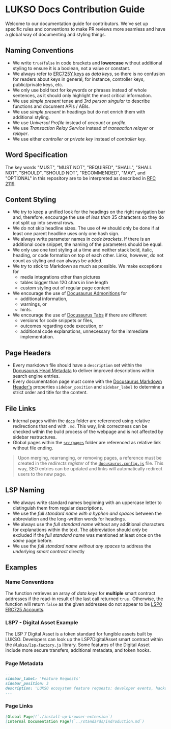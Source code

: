 # LUKSO Docs Contribution Guide

Welcome to our documentation guide for contributors. We've set up specific rules and conventions to make PR reviews more seamless and have a global way of documenting and styling things.

## Naming Conventions

- We write `true`/`false` in code brackets and **lowercase** without additional styling to ensure it is a boolean, not a value or constant.
- We always refer to [ERC725Y keys]() as _data keys_, so there is no confusion for readers about keys in general, for instance, controller keys, public/private keys, etc.
- We only use bold text for keywords or phrases instead of whole sentences, as it should only highlight the most critical information.
- We use _simple present_ tense and _3rd person singular_ to describe functions and document APIs / ABIs.
- We use _simple present_ in headings but do not enrich them with additional styling.
- We use _Universal Profile_ instead of _account_ or _profile_.
- We use _Transaction Relay Service_ instead of _transaction relayer_ or _relayer_.
- We use either _controller_ or _private key_ instead of _controller key_.

## Word Specification

The key words "MUST", "MUST NOT", "REQUIRED", "SHALL", "SHALL NOT", "SHOULD", "SHOULD NOT", "RECOMMENDED", "MAY", and "OPTIONAL" in this repository are to be interpreted as described in [RFC 2119](https://www.rfc-editor.org/rfc/rfc2119).

## Content Styling

- We try to keep a unified look for the headings on the right navigation bar and, therefore, encourage the use of _less than_ 35 characters so they do not split up into several rows.
- We do not skip headline sizes. The use of `##` should only be done if at least one parent headline uses only one hash sign.
- We always write parameter names in _code brackets_. If there is an additional code snippet, the naming of the parameters should be equal.
- We only use one text styling at a time and neither stack bold, italic, heading, or code formation on top of each other. Links, however, do not count as styling and can always be added.
- We try to stick to Markdown as much as possible. We make exceptions for
  - media integrations other than pictures
  - tables bigger than 120 chars in line length
  - custom styling out of regular page content
- We encourage the use of [Docusaurus Admonitions](https://docusaurus.io/docs/markdown-features/admonitions) for
  - additional information,
  - warnings, or
  - hints.
- We encourage the use of [Docusaurus Tabs](https://docusaurus.io/docs/markdown-features/tabs) if there are different
  - versions for code snippets or files,
  - outcomes regarding code execution, or
  - additional code explanations, unnecessary for the immediate implementation.

## Page Headers

- Every markdown file should have a `description` set within the [Docusaurus Head Metadata](https://docusaurus.io/docs/markdown-features/head-metadata) to deliver improved descriptions within search engine entries.
- Every documentation page must come with the [Docusaurus Markdown Header's](https://v1.docusaurus.io/docs/en/doc-markdown#markdown-headers) properties `sidebar_position` and `sidebar_label` to determine a strict order and title for the content.

## File Links

- Internal pages within the [`docs`](./docs/) folder are referenced using relative redirections that end with `.md`. This way, link correctness can be checked within the build process of the webpage and is not affected by sidebar restructures.
- Global pages within the [`src/pages`](./src/pages/) folder are referenced as relative link without file ending.

> Upon merging, rearranging, or removing pages, a reference must be created in the _redirects register_ of the [`docusaurus.config.js`](./docusaurus.config.js) file. This way, SEO entries can be updated and links will automatically redirect users to the new page.

## LSP Naming

- We always write standard names beginning with an uppercase letter to distinguish them from regular descriptions.
- We use the _full standard name with a hyphen and spaces_ between the abbreviation and the long-written words for headings.
- We always use the _full standard name_ without any additional characters for explanations within the text. The abbreviation should _only_ be excluded if the _full standard name_ was mentioned at least once on the _same_ page before.
- We use the _full standard name without any spaces_ to address the _underlying smart contract_ directly

## Examples

### Name Conventions

The function retrieves an array of _data keys_ for **multiple** smart contract addresses if the read-in result of the last call returned `true.` Otherwise, the function will return `false` as the given addresses do not appear to be [LSP0 ERC725 Accounts](./docs/standards/universal-profile/lsp0-erc725account.md).

### LSP7 - Digital Asset Example

The LSP 7 Digital Asset is a token standard for fungible assets built by LUKSO. Developers can look up the LSP7DigitalAsset smart contract within the [`@lukso/lsp-factory.js`](https://docs.lukso.tech/tools/lsp-factoryjs/getting-started) library. Some features of the Digital Asset include more secure transfers, additional metadata, and token hooks.

### Page Metadata

```markdown
---
sidebar_label: 'Feature Requests'
sidebar_position: 3
description: 'LUKSO ecosystem feature requests: developer events, hackathons, grants.'
---
```

### Page Links

```markdown
[Global Page](`./install-up-browser-extension`)
[Internal Documentation Page](`../standards/indroduction.md`)
```
